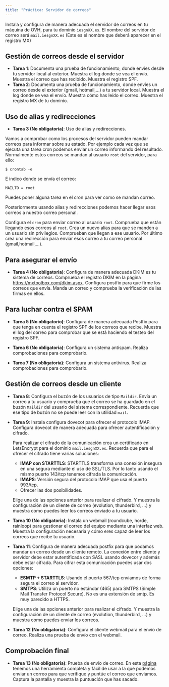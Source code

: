 ```yaml
---
title: "Práctica: Servidor de correos"
---
```


Instala y configura de manera adecuada el servidor de correos en tu máquina de OVH, para tu dominio `iesgnXX.es`. El nombre del servidor de correo será `mail.iesgnXX.es` (Este es el nombre que deberá aparecer en el registro MX)

## Gestión de correos desde el servidor

* **Tarea 1**: Documenta una prueba de funcionamiento, donde envíes desde tu servidor local al exterior. Muestra el log donde se vea el envío. Muestra el correo que has recibido. Muestra el registro SPF.
* **Tarea 2**: Documenta una prueba de funcionamiento, donde envíes un correo desde el exterior (gmail, hotmail,...) a tu servidor local. Muestra el log donde se vea el envío. Muestra cómo has leído el correo. Muestra el registro MX de tu dominio.

## Uso de alias y redirecciones

* **Tarea 3 (No obligatoria)**: Uso de alias y redirecciones.

Vamos a comprobar como los procesos del servidor pueden mandar correos para informar sobre su estado. Por ejemplo cada vez que se ejecuta una tarea cron podemos enviar un correo informando del resultado. Normalmente estos correos se mandan al usuario `root` del servidor, para ello:

    $ crontab -e

E indico donde se envía el correo:

    MAILTO = root

Puedes poner alguna tarea en el cron para ver como se mandan correo.

Posteriormente usando alias y redirecciones podemos hacer llegar esos correos a nuestro correo personal.

Configura el `cron` para enviar correo al usuario `root`. Comprueba que están llegando esos correos al `root`. Crea un nuevo alias para que se manden a un usuario sin privilegios. Comprueban que llegan a ese usuario. Por último crea una redirección para enviar esos correo a tu correo personal (gmail,hotmail,...).

## Para asegurar el envío

* **Tarea 4 (No obligatoria)**: Configura de manera adecuada DKIM es tu sistema de correos. Comprueba el registro DKIM en la página https://mxtoolbox.com/dkim.aspx. Configura postfix para que firme los correos que envía. Manda un correo y comprueba la verificación de las firmas en ellos.

## Para luchar contra el SPAM

* **Tarea 5 (No obligatorio)**: Configura de manera adecuada Postfix para que tenga en cuenta el registro SPF de los correos que recibe. Muestra el log del correo para comprobar que se está haciendo el testeo del registro SPF.

* **Tarea 6 (No obligatoria)**: Configura un sistema antispam. Realiza comprobaciones para comprobarlo.

* **Tarea 7 (No obligatoria)**: Configura un sistema antivirus. Realiza comprobaciones para comprobarlo. 

## Gestión de correos desde un cliente

* **Tarea 8**: Configura el buzón de los usuarios de tipo `Maildir`. Envía un correo a tu usuario y comprueba que el correo se ha guardado en el buzón `Maildir` del usuario del sistema correspondiente. Recuerda que ese tipo de buzón no se puede leer con la utilidad `mail`.

* **Tarea 9**: Instala configura dovecot para ofrecer el protocolo IMAP. Configura dovecot de manera adecuada para ofrecer autentificación y cifrado.

    Para realizar el cifrado de la comunicación crea un certificado en LetsEncrypt para el dominio `mail.iesgnXX.es`. Recuerda que para el ofrecer el cifrado tiene varias soluciones:

    * **IMAP con STARTTLS**: STARTTLS transforma una conexión insegura en una segura mediante el uso de SSL/TLS. Por lo tanto usando el mismo puerto 143/tcp tenemos cifrada la comunicación.
    * **IMAPS**: Versión segura del protocolo IMAP que usa el puerto 993/tcp.
    * Ofrecer las dos posibilidades.

    Elige una de las opciones anterior para realizar el cifrado. Y muestra la configuración de un cliente de correo (evolution, thunderbird, ...) y muestra como puedes leer los correos enviado a tu usuario.

* **Tarea 10 (No obligatoria)**: Instala un webmail (roundcube, horde, rainloop) para gestionar el correo del equipo mediante una interfaz web. Muestra la configuración necesaria y cómo eres capaz de leer los correos que recibe tu usuario.

* **Tarea 11**: Configura de manera adecuada postfix para que podamos mandar un correo desde un cliente remoto. La conexión entre cliente y servidor debe estar autentificada con SASL usando dovecor y además debe estar cifrada. Para cifrar esta comunicación puedes usar dos opciones:

    * **ESMTP + STARTTLS**: Usando el puerto 567/tcp enviamos de forma segura el correo al servidor.
    * **SMTPS**: Utiliza un puerto no estándar  (465) para SMTPS (Simple Mail Transfer Protocol Secure). No es una extensión de smtp. Es muy parecido a HTTPS.

    Elige una de las opciones anterior para realizar el cifrado. Y muestra la configuración de un cliente de correo (evolution, thunderbird, ...) y muestra como puedes enviar los correos.

* **Tarea 12 (No obligatoria)**: Configura el cliente webmail para el envío de correo. Realiza una prueba de envío con el webmail.


## Comprobación final

* **Tarea 13 (No obligatoria)**: Prueba de envío de correo. En esta [página](https://www.mail-tester.com/) tenemos una herramienta completa y fácil de usar a la que podemos enviar un correo para que verifique y puntúe el correo que enviamos. Captura la pantalla y muestra la puntuación que has sacado.
